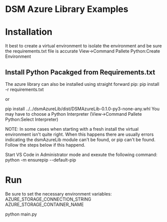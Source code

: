 # DSM Azure Library Examples


# Installation
It best to create a virtual environment to isolate the environment and be sure the requirements.txt file is accurate
View->Command Pallete Python:Create Environment

## Install Python Pacakged from Requirements.txt
The azure library can also be installed using straight forward pip:
pip install -r requirements.txt

or

pip install ../../dsmAzureLib/dist/DSMAzureLib-0.1.0-py3-none-any.whl
You may have to choose a Python Interpreter (View->Command Pallete Python:Select Interpreter)

NOTE:
In some cases when starting with a fresh install the virtual environment isn't quite right.  When this happens there are usually errors indicating the dsmAzureLib module can't be found, or pip can't be found.  Follow the steps below if this happend.

Start VS Code in Administrator mode and exexute the following command:
python -m ensurepip --default-pip

# Run
Be sure to set the necessary environment variables:
AZURE_STORAGE_CONNECTION_STRING
AZURE_STORAGE_CONTAINER_NAME

python main.py